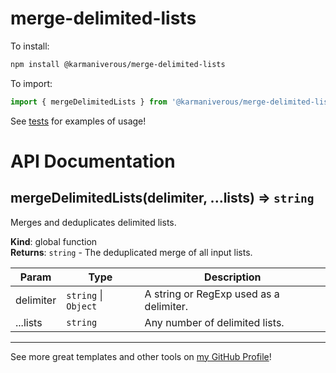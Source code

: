 # merge-delimited-lists

To install:

```bash
npm install @karmaniverous/merge-delimited-lists
```

To import:

```js
import { mergeDelimitedLists } from '@karmaniverous/merge-delimited-lists`;
```

See
[tests](https://github.com/karmaniverous/merge-delimited-lists/blob/main/lib/mergeDelimitedLists/mergeDelimitedLists.test.js)
for examples of usage!

# API Documentation

<a name="mergeDelimitedLists"></a>

## mergeDelimitedLists(delimiter, ...lists) ⇒ <code>string</code>
Merges and deduplicates delimited lists.

**Kind**: global function  
**Returns**: <code>string</code> - The deduplicated merge of all input lists.  

| Param | Type | Description |
| --- | --- | --- |
| delimiter | <code>string</code> \| <code>Object</code> | A string or RegExp used as a delimiter. |
| ...lists | <code>string</code> | Any number of delimited lists. |


---

See more great templates and other tools on
[my GitHub Profile](https://github.com/karmaniverous)!
